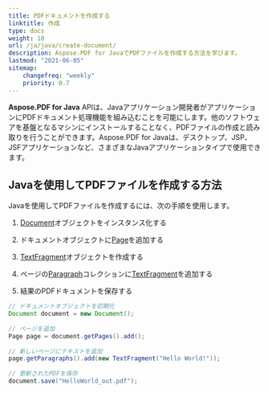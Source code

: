 ```yaml
---
title: PDFドキュメントを作成する
linktitle: 作成
type: docs
weight: 10
url: /ja/java/create-document/
description: Aspose.PDF for JavaでPDFファイルを作成する方法を学びます。
lastmod: "2021-06-05"
sitemap:
    changefreq: "weekly"
    priority: 0.7
---
```


**Aspose.PDF for Java** APIは、Javaアプリケーション開発者がアプリケーションにPDFドキュメント処理機能を組み込むことを可能にします。他のソフトウェアを基盤となるマシンにインストールすることなく、PDFファイルの作成と読み取りを行うことができます。Aspose.PDF for Javaは、デスクトップ、JSP、JSFアプリケーションなど、さまざまなJavaアプリケーションタイプで使用できます。

## Javaを使用してPDFファイルを作成する方法

Javaを使用してPDFファイルを作成するには、次の手順を使用します。

1. [Document](https://reference.aspose.com/pdf/java/com.aspose.pdf/Document)オブジェクトをインスタンス化する
1. ドキュメントオブジェクトに[Page](https://reference.aspose.com/pdf/java/com.aspose.pdf/Page)を追加する
1. [TextFragment](https://reference.aspose.com/pdf/java/com.aspose.pdf.class-use/textfragment)オブジェクトを作成する

1. ページの[Paragraph](https://reference.aspose.com/pdf/java/com.aspose.pdf/Paragraphs)コレクションに[TextFragment](https://reference.aspose.com/pdf/java/com.aspose.pdf.class-use/textfragment)を追加する
1. 結果のPDFドキュメントを保存する

```java
// ドキュメントオブジェクトを初期化
Document document = new Document();
 
// ページを追加
Page page = document.getPages().add();
 
// 新しいページにテキストを追加
page.getParagraphs().add(new TextFragment("Hello World!"));
 
// 更新されたPDFを保存
document.save("HelloWorld_out.pdf");
```